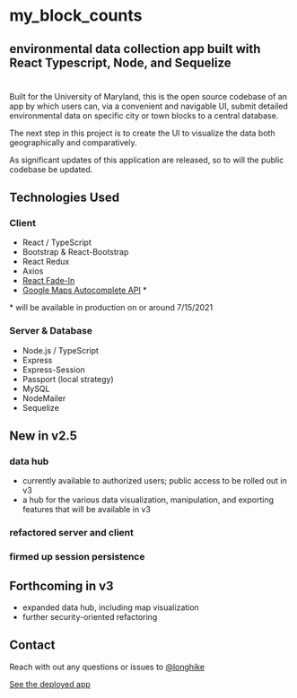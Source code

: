 # my_block_counts

## environmental data collection app built with React Typescript, Node, and Sequelize  
#
Built for the University of Maryland, this is the open source codebase of an app by which users can, via a convenient and navigable UI, submit detailed environmental data on specific city or town blocks to a central database.

The next step in this project is to create the UI to visualize the data both geographically and comparatively. 

As significant updates of this application are released, so to will the public codebase be updated. 

## Technologies Used
### Client
- React / TypeScript
- Bootstrap & React-Bootstrap
- React Redux
- Axios
- [React Fade-In](https://www.npmjs.com/package/react-fade-in)
- [Google Maps Autocomplete API](https://developers.google.com/maps) *

\* will be available in production on or around 7/15/2021

### Server & Database
- Node.js / TypeScript
- Express
- Express-Session
- Passport (local strategy)
- MySQL
- NodeMailer
- Sequelize

## New in v2.5

### data hub
- currently available to authorized users; public access to be rolled out in v3
- a hub for the various data visualization, manipulation, and exporting features that will be available in v3

### refactored server and client

### firmed up session persistence

## Forthcoming in v3

- expanded data hub, including map visualization
- further security-oriented refactoring

## Contact

Reach with out any questions or issues to [@longhike](mailto:long.hike.dev@gmail.com)

[See the deployed app](https://myblockcounts.herokuapp.com/)
